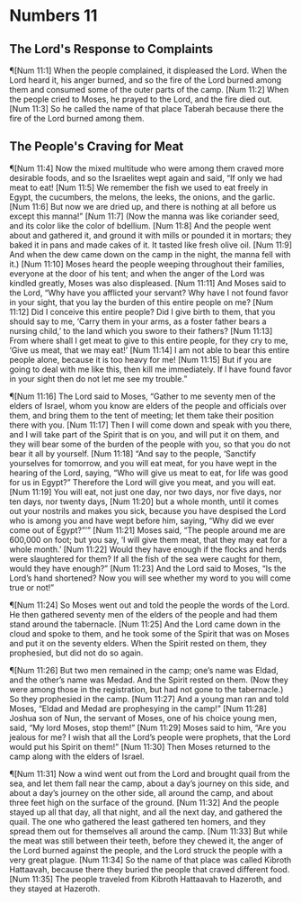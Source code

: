 # Numbers 11

## The Lord's Response to Complaints
¶[Num 11:1] When the people complained, it displeased the Lord. When the Lord heard it, his anger burned, and so the fire of the Lord burned among them and consumed some of the outer parts of the camp.
[Num 11:2] When the people cried to Moses, he prayed to the Lord, and the fire died out.
[Num 11:3] So he called the name of that place Taberah because there the fire of the Lord burned among them.

## The People's Craving for Meat
¶[Num 11:4] Now the mixed multitude who were among them craved more desirable foods, and so the Israelites wept again and said, “If only we had meat to eat!
[Num 11:5] We remember the fish we used to eat freely in Egypt, the cucumbers, the melons, the leeks, the onions, and the garlic.
[Num 11:6] But now we are dried up, and there is nothing at all before us except this manna!”
[Num 11:7] (Now the manna was like coriander seed, and its color like the color of bdellium.
[Num 11:8] And the people went about and gathered it, and ground it with mills or pounded it in mortars; they baked it in pans and made cakes of it. It tasted like fresh olive oil.
[Num 11:9] And when the dew came down on the camp in the night, the manna fell with it.)
[Num 11:10] Moses heard the people weeping throughout their families, everyone at the door of his tent; and when the anger of the Lord was kindled greatly, Moses was also displeased.
[Num 11:11] And Moses said to the Lord, “Why have you afflicted your servant? Why have I not found favor in your sight, that you lay the burden of this entire people on me?
[Num 11:12] Did I conceive this entire people? Did I give birth to them, that you should say to me, ‘Carry them in your arms, as a foster father bears a nursing child,’ to the land which you swore to their fathers?
[Num 11:13] From where shall I get meat to give to this entire people, for they cry to me, ‘Give us meat, that we may eat!’
[Num 11:14] I am not able to bear this entire people alone, because it is too heavy for me!
[Num 11:15] But if you are going to deal with me like this, then kill me immediately. If I have found favor in your sight then do not let me see my trouble.”

¶[Num 11:16] The Lord said to Moses, “Gather to me seventy men of the elders of Israel, whom you know are elders of the people and officials over them, and bring them to the tent of meeting; let them take their position there with you.
[Num 11:17] Then I will come down and speak with you there, and I will take part of the Spirit that is on you, and will put it on them, and they will bear some of the burden of the people with you, so that you do not bear it all by yourself.
[Num 11:18] “And say to the people, ‘Sanctify yourselves for tomorrow, and you will eat meat, for you have wept in the hearing of the Lord, saying, “Who will give us meat to eat, for life was good for us in Egypt?” Therefore the Lord will give you meat, and you will eat.
[Num 11:19] You will eat, not just one day, nor two days, nor five days, nor ten days, nor twenty days,
[Num 11:20] but a whole month, until it comes out your nostrils and makes you sick, because you have despised the Lord who is among you and have wept before him, saying, “Why did we ever come out of Egypt?”’”
[Num 11:21] Moses said, “The people around me are 600,000 on foot; but you say, ‘I will give them meat, that they may eat for a whole month.’
[Num 11:22] Would they have enough if the flocks and herds were slaughtered for them? If all the fish of the sea were caught for them, would they have enough?”
[Num 11:23] And the Lord said to Moses, “Is the Lord’s hand shortened? Now you will see whether my word to you will come true or not!”

¶[Num 11:24] So Moses went out and told the people the words of the Lord. He then gathered seventy men of the elders of the people and had them stand around the tabernacle.
[Num 11:25] And the Lord came down in the cloud and spoke to them, and he took some of the Spirit that was on Moses and put it on the seventy elders. When the Spirit rested on them, they prophesied, but did not do so again.

¶[Num 11:26] But two men remained in the camp; one’s name was Eldad, and the other’s name was Medad. And the Spirit rested on them. (Now they were among those in the registration, but had not gone to the tabernacle.) So they prophesied in the camp.
[Num 11:27] And a young man ran and told Moses, “Eldad and Medad are prophesying in the camp!”
[Num 11:28] Joshua son of Nun, the servant of Moses, one of his choice young men, said, “My lord Moses, stop them!”
[Num 11:29] Moses said to him, “Are you jealous for me? I wish that all the Lord’s people were prophets, that the Lord would put his Spirit on them!”
[Num 11:30] Then Moses returned to the camp along with the elders of Israel.

¶[Num 11:31] Now a wind went out from the Lord and brought quail from the sea, and let them fall near the camp, about a day’s journey on this side, and about a day’s journey on the other side, all around the camp, and about three feet high on the surface of the ground.
[Num 11:32] And the people stayed up all that day, all that night, and all the next day, and gathered the quail. The one who gathered the least gathered ten homers, and they spread them out for themselves all around the camp.
[Num 11:33] But while the meat was still between their teeth, before they chewed it, the anger of the Lord burned against the people, and the Lord struck the people with a very great plague.
[Num 11:34] So the name of that place was called Kibroth Hattaavah, because there they buried the people that craved different food.
[Num 11:35] The people traveled from Kibroth Hattaavah to Hazeroth, and they stayed at Hazeroth.
